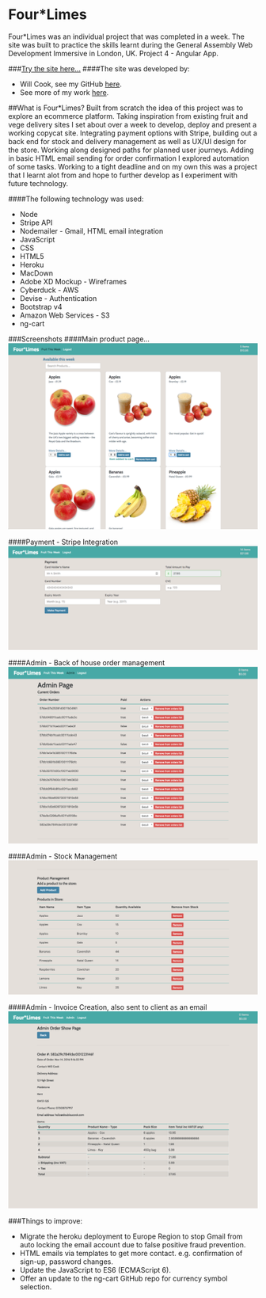# Four\*Limes
Four\*Limes was an individual project that was completed in a week. The site was built to practice the skills learnt during the General Assembly Web Development Immersive in London, UK. Project 4 - Angular App.


###[Try the site here...](http:fourlimes.herokuapp.com/)
####The site was developed by:
* Will Cook, see my GitHub [here](http://github.com/willcook4).
* See more of my work [here](http://doubleucook.com). 

##What is Four*Limes?
Built from scratch the idea of this project was to explore an ecommerce platform. Taking inspiration from existing fruit and vege delivery sites I set about over a week to develop, deploy and present a working copycat site. Integrating payment options with Stripe, building out a back end for stock and delivery management as well as UX/UI design for the store. Working along designed paths for planned user journeys. Adding in basic HTML email sending for order confirmation I explored automation of some tasks. Working to a tight deadline and on my own this was a project that I learnt alot from and hope to further develop as I experiment with future technology.

####The following technology was used:
* Node
* Stripe API
* Nodemailer - Gmail, HTML email integration
* JavaScript
* CSS
* HTML5
* Heroku
* MacDown
* Adobe XD Mockup - Wireframes
* Cyberduck - AWS
* Devise - Authentication
* Bootstrap v4
* Amazon Web Services - S3
* ng-cart

###Screenshots
####Main product page...
![Shop: ](public/images/FourLimesShop.png "ScreenShot of the Main Shop")

####Payment - Stripe Integration
![Payment: ](public/images/StripePayments.png "Payment Stripe Integration")

####Admin - Back of house order management
![Admin - Orders: ](public/images/Admin1.png "Back of house order management")

####Admin - Stock Management
![Admin - Stock Management: ](public/images/Admin2.png "Stock Management")

####Admin - Invoice Creation, also sent to client as an email
![Admin - Invoice Creation: ](public/images/Admin3.png "Invoice Creation")

###Things to improve:
* Migrate the heroku deployment to Europe Region to stop Gmail from auto locking the email account due to false positive fraud prevention.
* HTML emails via templates to get more contact. e.g. confirmation of sign-up, password changes.
* Update the JavaScript to ES6 (ECMAScript 6).
* Offer an update to the ng-cart GitHub repo for currency symbol selection.  
